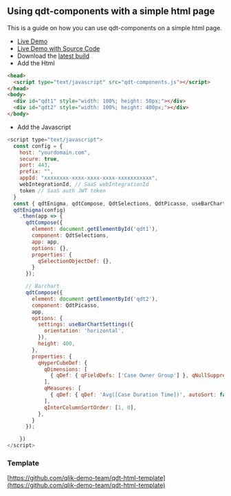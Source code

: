 ## Using qdt-components with a simple html page

This is a guide on how you can use qdt-components on a simple html page.

- [Live Demo](https://webapps.qlik.com/qdt-components/plain-html/index.html)
- [Live Demo with Source Code](https://observablehq.com/collection/@yianni-ververis/qdt-components)
- Download the [latest build](../blob/master/dist/qdt-components.js)
- Add the Html
```html
<head>
  <script type="text/javascript" src="qdt-components.js"></script>
</head>
<body>
  <div id="qdt1" style="width: 100%; height: 50px;"></div>
  <div id="qdt2" style="width: 100%; height: 400px;"></div>
</body>
```
- Add the Javascript
```javascript
<script type="text/javascript">
  const config = {
    host: "yourdomain.com",
    secure: true,
    port: 443,
    prefix: "",
    appId: "xxxxxxxx-xxxx-xxxx-xxxx-xxxxxxxxxxx",
    webIntegrationId, // SaaS webIntegrationId
    token // SaaS auth JWT token
  }
  const { qdtEnigma, qdtCompose, QdtSelections, QdtPicasso, useBarChartSettings } = window.QdtComponents;
  qdtEnigma(config)
    .then(app => {
      qdtCompose({
        element: document.getElementById('qdt1'),
        component: QdtSelections,
        app: app,
        options: {},
        properties: {
          qSelectionObjectDef: {},
        }
      });

      // Barchart
      qdtCompose({
        element: document.getElementById('qdt2'),
        component: QdtPicasso,
        app,
        options: {
          settings: useBarChartSettings({
            orientation: 'horizontal',
          }),
          height: 400,
        },
        properties: {
          qHyperCubeDef: {
            qDimensions: [
              { qDef: { qFieldDefs: ['Case Owner Group'] }, qNullSuppression: true },
            ],
            qMeasures: [
              { qDef: { qDef: 'Avg([Case Duration Time])', autoSort: false }, qSortBy: { qSortByNumeric: -1 } },
            ],
            qInterColumnSortOrder: [1, 0],
          },
        }
      });

    })
</script>
```

### Template
[https://github.com/qlik-demo-team/qdt-html-template](https://github.com/qlik-demo-team/qdt-html-template)